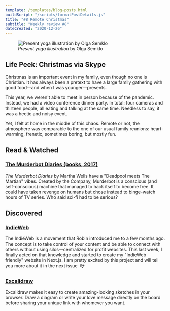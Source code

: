 ```yaml
---
template: /templates/blog-posts.html
buildScript: "/scripts/formatPostDetails.js"
title: "#8 Remote Christmas"
subtitle: "Weekly review #8"
dateCreated: "2020-12-26"
---
```


<figure>
 <img src="https://cdn.dribbble.com/users/2893989/screenshots/14694590/media/910966cbdd566be3222cace0114512e7.png" alt="Present yoga illustration by Olga Semklo" />
 <figcaption>
 <cite>Present yoga illustration</cite> by Olga Semklo
 </figcaption>
</figure>

## Life Peek: Christmas via Skype

Christmas is an important event in my family, even though no one is Christian. It has always been a pretext to have a large family gathering with good food—and when I was younger—presents.

This year, we weren't able to meet in person because of the pandemic. Instead, we had a video conference dinner party. In total: four cameras and thirteen people, all eating and talking at the same time. Needless to say, it was a hectic and noisy event.

Yet, I felt at home in the middle of this chaos. Remote or not, the atmosphere was comparable to the one of our usual family reunions: heart-warming, frenetic, sometimes boring, but mostly fun.

## Read & Watched

### [The Murderbot Diaries (books, 2017)](https://en.wikipedia.org/wiki/The_Murderbot_Diaries)

<cite>The Murderbot Diaries</cite> by Martha Wells have a "Deadpool meets The Martian" vibes. Created by the Company, Murderbot is a conscious (and self-conscious) machine that managed to hack itself to become free. It could have taken revenge on humans but chose instead to binge-watch hours of TV
series. Who said sci-fi had to be serious?

## Discovered

### [IndieWeb](https://indieweb.org/)

The IndieWeb is a movement that Robin introduced me to a few months ago. The concept is to take control of your content and be able to connect with others without using silos—centralized for profit websites. This last week, I finally acted on that knowledge and started to create my "IndieWeb
friendly" website in Next.js. I am pretty excited by this project and will tell you more about it in the next issue&ensp;📪

### [Excalidraw](https://excalidraw.com/)

Excalidraw makes it easy to create amazing-looking sketches in your browser. Draw a diagram or write your love message directly on the board before sharing your unique link with whomever you want.

